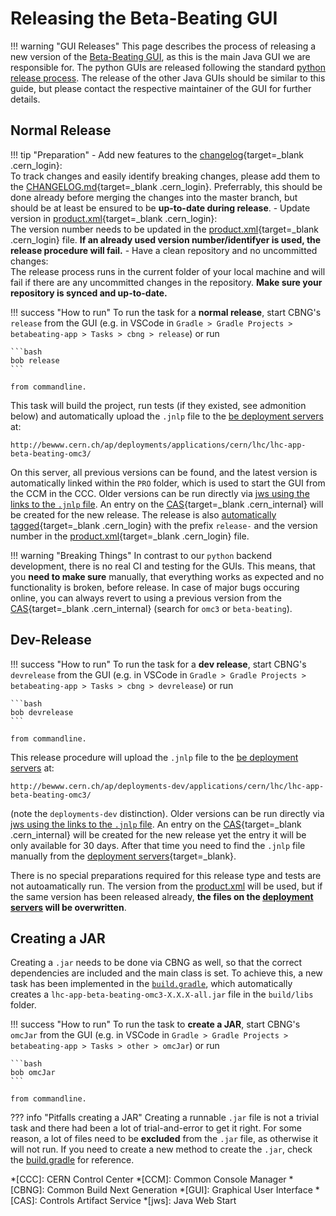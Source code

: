 # Releasing the Beta-Beating GUI

!!! warning "GUI Releases"
    This page describes the process of releasing a new version of the [Beta-Beating GUI](../betabeat/gui.md),
    as this is the main Java GUI we are responsible for.
    The python GUIs are released following the standard [python release process](../../packages/development/howto_release.md).
    The release of the other Java GUIs should be similar to this guide, but please contact the respective maintainer of the GUI for further details.

## Normal Release

!!! tip "Preparation"
    - Add new features to the [changelog][bbgui_changelog]{target=_blank .cern_login}:<br>
      To track changes and easily identify breaking changes, please add them to the [CHANGELOG.md][bbgui_changelog]{target=_blank .cern_login}.
      Preferrably, this should be done already before merging the changes into the master branch, but should be at least be ensured to be **up-to-date during release**.
    - Update version in [product.xml][bbgui_product_xml]{target=_blank .cern_login}:<br>
      The version number needs to be updated in the [product.xml][bbgui_product_xml]{target=_blank .cern_login} file.
      **If an already used version number/identifyer is used, the release procedure will fail.**
    - Have a clean repository and no uncommitted changes:<br>
      The release process runs in the current folder of your local machine and will fail if there are any uncommitted changes in the repository.
      **Make sure your repository is synced and up-to-date.**

!!! success "How to run"
    To run the task for a **normal release**, start CBNG's `release` from the GUI (e.g. in VSCode in `Gradle > Gradle Projects > betabeating-app > Tasks > cbng > release`) or run

    ```bash
    bob release
    ```

    from commandline.

This task will build the project, run tests (if they existed, see admonition below) and automatically upload the `.jnlp` file to the
[be deployment servers][deployment_url] at:

    http://bewww.cern.ch/ap/deployments/applications/cern/lhc/lhc-app-beta-beating-omc3/

On this server, all previous versions can be found, and the latest version is automatically linked within the `PRO` folder,
which is used to start the GUI from the CCM in the CCC.
Older versions can be run directly via [jws using the links to the `.jnlp` file][jws_programs].
An entry on the [CAS][cas_cern]{target=_blank .cern_internal}  will be created for the new release.
The release is also [automatically tagged][bbgui_tags]{target=_blank .cern_login}  with the prefix `release-` and the version number in the [product.xml][bbgui_product_xml]{target=_blank .cern_login} file.

!!! warning "Breaking Things"
    In contrast to our `python` backend development, there is no real CI and testing for the GUIs.
    This means, that you **need to make sure** manually, that everything works as expected and no functionality is broken, before release.
    In case of major bugs occuring online, you can always revert to using a previous version from the [CAS][cas_cern]{target=_blank .cern_internal}  (search for `omc3` or `beta-beating`).

## Dev-Release

!!! success "How to run"
    To run the task for a **dev release**, start CBNG's `devrelease` from the GUI (e.g. in VSCode in `Gradle > Gradle Projects > betabeating-app > Tasks > cbng > devrelease`) or run

    ```bash
    bob devrelease
    ```

    from commandline.

This release procedure will upload the `.jnlp` file to the [be deployment servers][deployment_dev_url] at:

    http://bewww.cern.ch/ap/deployments-dev/applications/cern/lhc/lhc-app-beta-beating-omc3/

(note the `deployments-dev` distinction).
Older versions can be run directly via [jws using the links to the `.jnlp` file][jws_programs].
An entry on the [CAS][cas_cern]{target=_blank .cern_internal} will be created for the new release yet the entry it will be only available for 30 days.
After that time you need to find the `.jnlp` file manually from the [deployment servers][deployment_url]{target=_blank}.

There is no special preparations required for this release type and tests are not autoamatically run.
The version from the [product.xml][bbgui_product_xml] will be used, but if the same version has been released already, **the files on the [deployment servers][deployment_url] will be overwritten**.



## Creating a JAR

Creating a `.jar` needs to be done via CBNG as well, so that the correct dependencies are included and the main class is set.
To achieve this, a new task has been implemented in the [`build.gradle`][bbgui_build_gradle], which automatically creates a `lhc-app-beta-beating-omc3-X.X.X-all.jar` file in the `build/libs` folder.

!!! success "How to run"
    To run the task to **create a JAR**, start CBNG's `omcJar` from the GUI (e.g. in VSCode in `Gradle > Gradle Projects > betabeating-app > Tasks > other > omcJar`) or run

    ```bash
    bob omcJar
    ```

    from commandline.

??? info "Pitfalls creating a JAR"
    Creating a runnable `.jar` file is not a trivial task and there had been a lot of trial-and-error to get it right.
    For some reason, a lot of files need to be **excluded** from the `.jar` file, as otherwise it will not run.
    If you need to create a new method to create the `.jar`, check the [build.gradle][bbgui_build_gradle] for reference.

[bbgui_build_gradle]: https://gitlab.cern.ch/acc-co/lhc/lhc-app-beta-beating/-/blob/master/build.gradle
[bbgui_product_xml]: https://gitlab.cern.ch/acc-co/lhc/lhc-app-beta-beating/-/blob/master/product.xml
[bbgui_changelog]: https://gitlab.cern.ch/acc-co/lhc/lhc-app-beta-beating/-/blob/master/CHANGELOG.md
[deployment_url]: http://bewww.cern.ch/ap/deployments/applications/cern/lhc/lhc-app-beta-beating-omc3/
[deployment_dev_url]: http://bewww.cern.ch/ap/deployments-dev/applications/cern/lhc/lhc-app-beta-beating-omc3/
[bbgui_tags]: https://gitlab.cern.ch/acc-co/lhc/lhc-app-beta-beating/-/tags
[cas_cern]: https://cas.cern.ch
[jws_programs]: ../../resources/links.md#jws-programs

*[CCC]: CERN Control Center
*[CCM]: Common Console Manager
*[CBNG]: Common Build Next Generation
*[GUI]: Graphical User Interface
*[CAS]: Controls Artifact Service
*[jws]: Java Web Start
